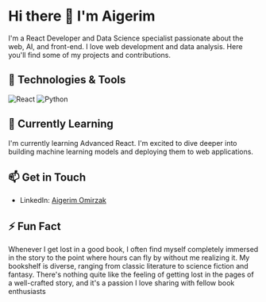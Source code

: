 # Hi there 👋 I'm Aigerim

I'm a React Developer and Data Science specialist passionate about the web, AI, and front-end. I love web development and data analysis. Here you'll find some of my projects and contributions.

## 🔧 Technologies & Tools

![React](https://img.shields.io/badge/-React-333333?style=flat&logo=react&logoColor=white)
![Python](https://img.shields.io/badge/-Python-333333?style=flat&logo=python&logoColor=white)

## 🌱 Currently Learning

I'm currently learning Advanced React. I'm excited to dive deeper into building machine learning models and deploying them to web applications.

## 📫 Get in Touch

- LinkedIn: [Aigerim Omirzak](https://www.linkedin.com/in/okaigerim/)

## ⚡ Fun Fact

Whenever I get lost in a good book, I often find myself completely immersed in the story to the point where hours can fly by without me realizing it. My bookshelf is diverse, ranging from classic literature to science fiction and fantasy. There's nothing quite like the feeling of getting lost in the pages of a well-crafted story, and it's a passion I love sharing with fellow book enthusiasts
